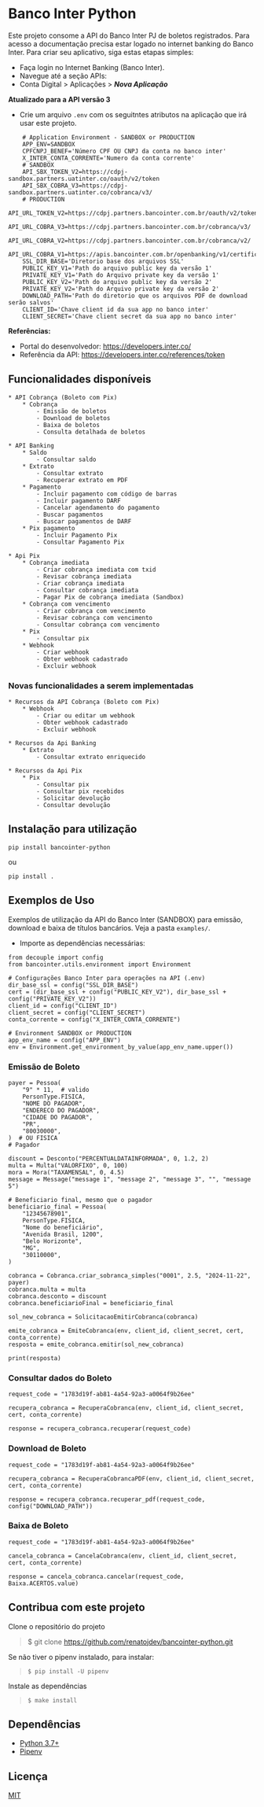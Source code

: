 #  Banco Inter Python
Este projeto consome a API do Banco Inter PJ de boletos registrados. Para acesso a documentação precisa estar logado no internet banking do Banco Inter. Para criar seu aplicativo, siga estas etapas simples:

* Faça login no Internet Banking (Banco Inter).
* Navegue até a seção APIs:
* Conta Digital > Aplicações > <em>**Nova Aplicação**</em>

**Atualizado para a API versão 3**

* Crie um arquivo `.env` com os seguitntes atributos na aplicação que irá usar este projeto.

```
    # Application Environment - SANDBOX or PRODUCTION
    APP_ENV=SANDBOX
    CPFCNPJ_BENEF='Número CPF OU CNPJ da conta no banco inter'
    X_INTER_CONTA_CORRENTE='Numero da conta corrente'
    # SANDBOX
    API_SBX_TOKEN_V2=https://cdpj-sandbox.partners.uatinter.co/oauth/v2/token
    API_SBX_COBRA_V3=https://cdpj-sandbox.partners.uatinter.co/cobranca/v3/
    # PRODUCTION
    API_URL_TOKEN_V2=https://cdpj.partners.bancointer.com.br/oauth/v2/token
    API_URL_COBRA_V3=https://cdpj.partners.bancointer.com.br/cobranca/v3/
    API_URL_COBRA_V2=https://cdpj.partners.bancointer.com.br/cobranca/v2/
    API_URL_COBRA_V1=https://apis.bancointer.com.br/openbanking/v1/certificado/
    SSL_DIR_BASE='Diretorio base dos arquivos SSL'
    PUBLIC_KEY_V1='Path do arquivo public key da versão 1'
    PRIVATE_KEY_V1='Path do Arquivo private key da versão 1'
    PUBLIC_KEY_V2='Path do arquivo public key da versão 2'
    PRIVATE_KEY_V2='Path do Arquivo private key da versão 2'
    DOWNLOAD_PATH='Path do diretorio que os arquivos PDF de download serão salvos'
    CLIENT_ID='Chave client id da sua app no banco inter'
    CLIENT_SECRET='Chave client secret da sua app no banco inter'
```

**Referências:**

* Portal do desenvolvedor: https://developers.inter.co/
* Referência da API: https://developers.inter.co/references/token

##  Funcionalidades disponíveis
    * API Cobrança (Boleto com Pix)
        * Cobrança
            - Emissão de boletos
            - Download de boletos
            - Baixa de boletos
            - Consulta detalhada de boletos
    
    * API Banking
        * Saldo
            - Consultar saldo
        * Extrato
            - Consultar extrato
            - Recuperar extrato em PDF
        * Pagamento
            - Incluir pagamento com código de barras
            - Incluir pagamento DARF
            - Cancelar agendamento do pagamento
            - Buscar pagamentos
            - Buscar pagamentos de DARF
        * Pix pagamento
            - Incluir Pagamento Pix
            - Consultar Pagamento Pix
    
    * Api Pix
        * Cobrança imediata
            - Criar cobrança imediata com txid
            - Revisar cobrança imediata
            - Criar cobrança imediata
            - Consultar cobrança imediata
            - Pagar Pix de cobrança imediata (Sandbox)
        * Cobrança com vencimento
            - Criar cobrança com vencimento
            - Revisar cobrança com vencimento
            - Consultar cobrança com vencimento
        * Pix
            - Consultar pix
        * Webhook
            - Criar webhook
            - Obter webhook cadastrado
            - Excluir webhook

###  Novas funcionalidades a serem implementadas
    * Recursos da API Cobrança (Boleto com Pix)
        * Webhook
            - Criar ou editar um webhook
            - Obter webhook cadastrado
            - Excluir webhook

    * Recursos da Api Banking
        * Extrato
            - Consultar extrato enriquecido

    * Recursos da Api Pix
        * Pix
            - Consultar pix
            - Consultar pix recebidos
            - Solicitar devolução
            - Consultar devolução


##  Instalação para utilização

```pip install bancointer-python```

ou

```pip install .```

##  Exemplos de Uso
Exemplos de utilização da API do Banco Inter (SANDBOX) para emissão, download e baixa de títulos bancários. Veja a pasta `examples/`.

- Importe as dependências necessárias:

```
from decouple import config
from bancointer.utils.environment import Environment

# Configurações Banco Inter para operações na API (.env)
dir_base_ssl = config("SSL_DIR_BASE")
cert = (dir_base_ssl + config("PUBLIC_KEY_V2"), dir_base_ssl + config("PRIVATE_KEY_V2"))
client_id = config("CLIENT_ID")
client_secret = config("CLIENT_SECRET")
conta_corrente = config("X_INTER_CONTA_CORRENTE")

# Environment SANDBOX or PRODUCTION
app_env_name = config("APP_ENV")
env = Environment.get_environment_by_value(app_env_name.upper())
```

###  Emissão de Boleto
```
payer = Pessoa(
    "9" * 11,  # valido
    PersonType.FISICA,
    "NOME DO PAGADOR",
    "ENDERECO DO PAGADOR",
    "CIDADE DO PAGADOR",
    "PR",
    "80030000",
)  # OU FISICA
# Pagador

discount = Desconto("PERCENTUALDATAINFORMADA", 0, 1.2, 2)
multa = Multa("VALORFIXO", 0, 100)
mora = Mora("TAXAMENSAL", 0, 4.5)
message = Message("message 1", "message 2", "message 3", "", "message 5")

# Beneficiario final, mesmo que o pagador
beneficiario_final = Pessoa(
    "12345678901",
    PersonType.FISICA,
    "Nome do beneficiário",
    "Avenida Brasil, 1200",
    "Belo Horizonte",
    "MG",
    "30110000",
)

cobranca = Cobranca.criar_sobranca_simples("0001", 2.5, "2024-11-22", payer)
cobranca.multa = multa
cobranca.desconto = discount
cobranca.beneficiarioFinal = beneficiario_final

sol_new_cobranca = SolicitacaoEmitirCobranca(cobranca)

emite_cobranca = EmiteCobranca(env, client_id, client_secret, cert, conta_corrente)
resposta = emite_cobranca.emitir(sol_new_cobranca)

print(resposta)
```
### Consultar dados do Boleto
```
request_code = "1783d19f-ab81-4a54-92a3-a0064f9b26ee"

recupera_cobranca = RecuperaCobranca(env, client_id, client_secret, cert, conta_corrente)

response = recupera_cobranca.recuperar(request_code)
```
### Download de Boleto
```
request_code = "1783d19f-ab81-4a54-92a3-a0064f9b26ee"

recupera_cobranca = RecuperaCobrancaPDF(env, client_id, client_secret, cert, conta_corrente)

response = recupera_cobranca.recuperar_pdf(request_code, config("DOWNLOAD_PATH"))
```
### Baixa de Boleto
```
request_code = "1783d19f-ab81-4a54-92a3-a0064f9b26ee"

cancela_cobranca = CancelaCobranca(env, client_id, client_secret, cert, conta_corrente)

response = cancela_cobranca.cancelar(request_code, Baixa.ACERTOS.value)
```
## Contribua com este projeto

Clone o repositório do projeto

> $ git clone https://github.com/renatojdev/bancointer-python.git

Se não tiver o pipenv instalado, para instalar:
> ```$ pip install -U pipenv```

Instale as dependências
> ```$ make install```


## Dependências

- [Python 3.7+](https://www.python.org/downloads/release/python-374/)
- [Pipenv](https://github.com/kennethreitz/pipenv)

## Licença

[MIT](http://en.wikipedia.org/wiki/MIT_License)